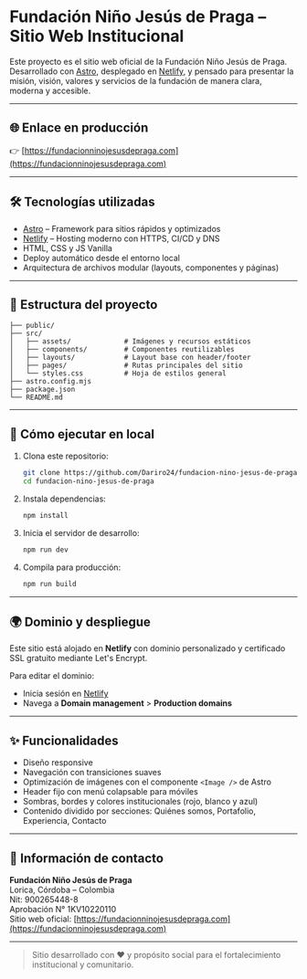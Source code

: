 # Fundación Niño Jesús de Praga – Sitio Web Institucional

Este proyecto es el sitio web oficial de la Fundación Niño Jesús de Praga. Desarrollado con [Astro](https://astro.build/), desplegado en [Netlify](https://netlify.com), y pensado para presentar la misión, visión, valores y servicios de la fundación de manera clara, moderna y accesible.

---

## 🌐 Enlace en producción

👉 [https://fundacionninojesusdepraga.com](https://fundacionninojesusdepraga.com)

---

## 🛠️ Tecnologías utilizadas

- [Astro](https://astro.build/) – Framework para sitios rápidos y optimizados
- [Netlify](https://netlify.com) – Hosting moderno con HTTPS, CI/CD y DNS
- HTML, CSS y JS Vanilla
- Deploy automático desde el entorno local
- Arquitectura de archivos modular (layouts, componentes y páginas)

---

## 🧱 Estructura del proyecto

```
├── public/
├── src/
│   ├── assets/             # Imágenes y recursos estáticos
│   ├── components/         # Componentes reutilizables
│   ├── layouts/            # Layout base con header/footer
│   ├── pages/              # Rutas principales del sitio
│   └── styles.css          # Hoja de estilos general
├── astro.config.mjs
├── package.json
└── README.md
```

---

## 🚀 Cómo ejecutar en local

1. Clona este repositorio:
   ```bash
   git clone https://github.com/Dariro24/fundacion-nino-jesus-de-praga
   cd fundacion-nino-jesus-de-praga
   ```

2. Instala dependencias:
   ```bash
   npm install
   ```

3. Inicia el servidor de desarrollo:
   ```bash
   npm run dev
   ```

4. Compila para producción:
   ```bash
   npm run build
   ```

---

## 🌍 Dominio y despliegue

Este sitio está alojado en **Netlify** con dominio personalizado y certificado SSL gratuito mediante Let's Encrypt.

Para editar el dominio:
- Inicia sesión en [Netlify](https://app.netlify.com/)
- Navega a **Domain management** > **Production domains**

---

## ✨ Funcionalidades

- Diseño responsive
- Navegación con transiciones suaves
- Optimización de imágenes con el componente `<Image />` de Astro
- Header fijo con menú colapsable para móviles
- Sombras, bordes y colores institucionales (rojo, blanco y azul)
- Contenido dividido por secciones: Quiénes somos, Portafolio, Experiencia, Contacto

---
## 📇 Información de contacto

**Fundación Niño Jesús de Praga**  
Lorica, Córdoba – Colombia  
Nit: 900265448-8  
Aprobación N° 1KV10220110  
Sitio web oficial: [https://fundacionninojesusdepraga.com](https://fundacionninojesusdepraga.com)

---

> Sitio desarrollado con ❤️ y propósito social para el fortalecimiento institucional y comunitario.
